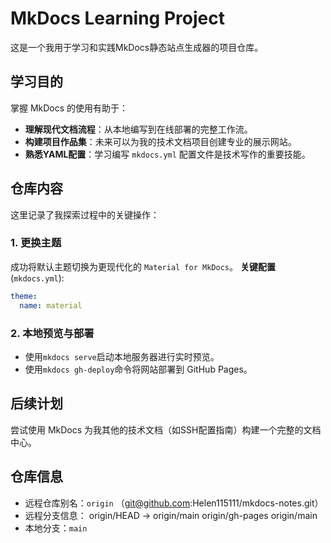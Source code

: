# MkDocs Learning Project
这是一个我用于学习和实践MkDocs静态站点生成器的项目仓库。
## 学习目的
掌握 MkDocs 的使用有助于：
- **理解现代文档流程**：从本地编写到在线部署的完整工作流。
- **构建项目作品集**：未来可以为我的技术文档项目创建专业的展示网站。
- **熟悉YAML配置**：学习编写 `mkdocs.yml` 配置文件是技术写作的重要技能。

## 仓库内容
这里记录了我探索过程中的关键操作：
### 1. 更换主题
成功将默认主题切换为更现代化的 `Material for MkDocs`。
**关键配置** (`mkdocs.yml`):
```yaml
theme:
  name: material
```

### 2. 本地预览与部署
- 使用`mkdocs serve`启动本地服务器进行实时预览。
- 使用`mkdocs gh-deploy`命令将网站部署到 GitHub Pages。

## 后续计划
尝试使用 MkDocs 为我其他的技术文档（如SSH配置指南）构建一个完整的文档中心。

## 仓库信息
- 远程仓库别名：`origin`
  （git@github.com:Helen115111/mkdocs-notes.git）
- 远程分支信息：
 origin/HEAD -> origin/main
  origin/gh-pages
  origin/main
- 本地分支：`main`
